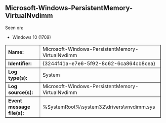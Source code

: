 ## Microsoft-Windows-PersistentMemory-VirtualNvdimm

Seen on:
* Windows 10 (1709)

<table border="1" class="docutils">
  <tbody>
    <tr>
      <td><b>Name:</b></td>
      <td>Microsoft-Windows-PersistentMemory-VirtualNvdimm</td>
    </tr>
    <tr>
      <td><b>Identifier:</b></td>
      <td>{3244f41a-e7e6-5f92-8c62-6ca864cb8cea}</td>
    </tr>
    <tr>
      <td><b>Log type(s):</b></td>
      <td>System</td>
    </tr>
    <tr>
      <td><b>Log source(s):</b></td>
      <td>Microsoft-Windows-PersistentMemory-VirtualNvdimm</td>
    </tr>
    <tr>
      <td><b>Event message file(s):</b></td>
      <td>%SystemRoot%\system32\drivers\vnvdimm.sys</td>
    </tr>
  </tbody>
</table>

&nbsp;


